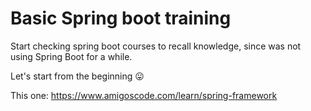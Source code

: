 # Basic Spring boot training

Start checking spring boot courses to recall knowledge,
since was not using Spring Boot for a while.

Let's start from the beginning 😛

This one: https://www.amigoscode.com/learn/spring-framework